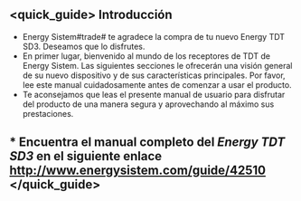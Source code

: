 ## <quick_guide> Introducción

* Energy Sistem#trade# te agradece la compra de tu nuevo Energy TDT SD3. Deseamos que lo disfrutes.
* En primer lugar, bienvenido al mundo de los receptores de TDT de Energy Sistem. Las siguientes secciones le ofrecerán una visión general de su nuevo dispositivo y de sus características principales. Por favor, lee este manual cuidadosamente antes de
comenzar a usar el producto.
* Te aconsejamos que leas el presente manual de usuario para disfrutar del producto de una manera segura y aprovechando al máximo sus prestaciones.

## <unique> * Encuentra el manual completo del *Energy TDT SD3* en el siguiente enlace  http://www.energysistem.com/guide/42510 </unique> </quick_guide>
